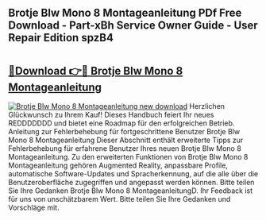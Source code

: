 ## Brotje Blw Mono 8 Montageanleitung PDf Free Download - Part-xBh Service Owner Guide - User Repair Edition spzB4

# <h2><a href="http://df8z7g.blite.top/?on=Brotje+Blw+Mono+8+Montageanleitung">🔗Download 👉🔴 Brotje Blw Mono 8 Montageanleitung</a></h2>

[![Brotje Blw Mono 8 Montageanleitung new download](https://i.imgur.com/lujVjoI.png)](http://df8z7g.blite.top/?on=Brotje+Blw+Mono+8+Montageanleitung)
Herzlichen Glückwunsch zu Ihrem Kauf! Dieses Handbuch feiert Ihr neues REDDDDDDD und bietet eine Roadmap für den erfolgreichen Betrieb. Anleitung zur Fehlerbehebung für fortgeschrittene Benutzer Brotje Blw Mono 8 Montageanleitung Dieser Abschnitt enthält erweiterte Tipps zur Fehlerbehebung für erfahrene Benutzer Ihres neuen Brotje Blw Mono 8 Montageanleitung. Zu den erweiterten Funktionen von Brotje Blw Mono 8 Montageanleitung gehören Augmented Reality, anpassbare Profile, automatische Software-Updates und Spracherkennung, auf die alle über die Benutzeroberfläche zugegriffen und angepasst werden können. Bitte teilen Sie Ihre Gedanken Brotje Blw Mono 8 MontageanleitungD. Ihr Feedback ist für uns von unschätzbarem Wert. Bitte teilen Sie Ihre Gedanken und Vorschläge mit.
